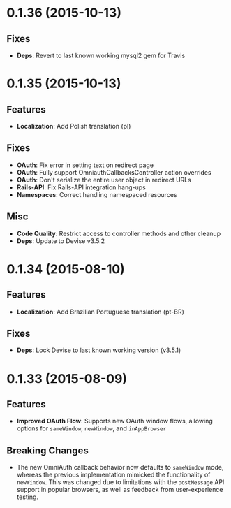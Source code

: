 <a name="0.1.36"></a>
# 0.1.36 (2015-10-13)

## Fixes

- **Deps**: Revert to last known working mysql2 gem for Travis


<a name="0.1.35"></a>
# 0.1.35 (2015-10-13)

## Features

- **Localization**: Add Polish translation (pl)

## Fixes

- **OAuth**: Fix error in setting text on redirect page
- **OAuth**: Fully support OmniauthCallbacksController action overrides
- **OAuth**: Don't serialize the entire user object in redirect URLs
- **Rails-API**: Fix Rails-API integration hang-ups
- **Namespaces**: Correct handling namespaced resources

## Misc

- **Code Quality**: Restrict access to controller methods and other cleanup
- **Deps**: Update to Devise v3.5.2


<a name="0.1.34"></a>
# 0.1.34 (2015-08-10)

## Features

- **Localization**: Add Brazilian Portuguese translation (pt-BR)

## Fixes

- **Deps**: Lock Devise to last known working version (v3.5.1)


<a name="0.1.33"></a>
# 0.1.33 (2015-08-09)

## Features

- **Improved OAuth Flow**: Supports new OAuth window flows, allowing options for `sameWindow`, `newWindow`, and `inAppBrowser`

## Breaking Changes

- The new OmniAuth callback behavior now defaults to `sameWindow` mode, whereas the previous implementation mimicked the functionality of `newWindow`. This was changed due to limitations with the `postMessage` API support in popular browsers, as well as feedback from user-experience testing.